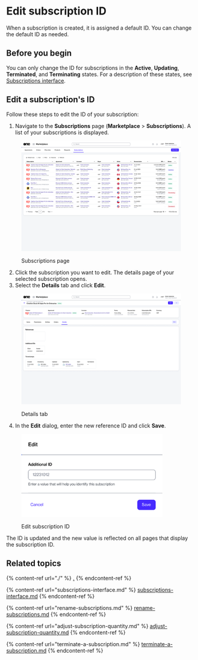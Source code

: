# Edit subscription ID

When a subscription is created, it is assigned a default ID. You can change the default ID as needed.

## Before you begin

You can only change the ID for subscriptions in the **Active**, **Updating**, **Terminated**, and **Terminating** states. For a description of these states, see [Subscriptions interface](subscriptions-interface.md).

## Edit a subscription's ID

Follow these steps to edit the ID of your subscription:

1. Navigate to the **Subscriptions** page (**Marketplace** > **Subscriptions**). A list of your subscriptions is displayed.

<figure><img src="../../../.gitbook/assets/image (380).png" alt=""><figcaption><p>Subscriptions page</p></figcaption></figure>

2. Click the subscription you want to edit. The details page of your selected subscription opens.
3. Select the **Details** tab and click **Edit**.&#x20;

<figure><img src="../../../.gitbook/assets/image (381).png" alt=""><figcaption><p>Details tab</p></figcaption></figure>

4. In the **Edit** dialog, enter the new reference ID and click **Save**.&#x20;

<figure><img src="../../../.gitbook/assets/image (382).png" alt="" width="375"><figcaption><p>Edit subscription ID</p></figcaption></figure>

The ID is updated and the new value is reflected on all pages that display the subscription ID.

## Related topics

{% content-ref url="./" %}
[.](./)
{% endcontent-ref %}

{% content-ref url="subscriptions-interface.md" %}
[subscriptions-interface.md](subscriptions-interface.md)
{% endcontent-ref %}

{% content-ref url="rename-subscriptions.md" %}
[rename-subscriptions.md](rename-subscriptions.md)
{% endcontent-ref %}

{% content-ref url="adjust-subscription-quantity.md" %}
[adjust-subscription-quantity.md](adjust-subscription-quantity.md)
{% endcontent-ref %}

{% content-ref url="terminate-a-subscription.md" %}
[terminate-a-subscription.md](terminate-a-subscription.md)
{% endcontent-ref %}
